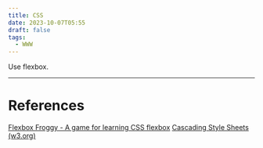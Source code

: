 ```yaml
---
title: CSS
date: 2023-10-07T05:55
draft: false
tags:
  - WWW
---
```

Use flexbox.

---
# References

[Flexbox Froggy - A game for learning CSS flexbox](https://flexboxfroggy.com/)
[Cascading Style Sheets (w3.org)](https://www.w3.org/Style/CSS/Overview.en.html)
